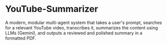# YouTube-Summarizer
A modern, modular multi-agent system that takes a user's prompt, searches for a relevant YouTube video, transcribes it, summarizes the content using LLMs (Gemini), and outputs a reviewed and polished summary in a formatted PDF.
